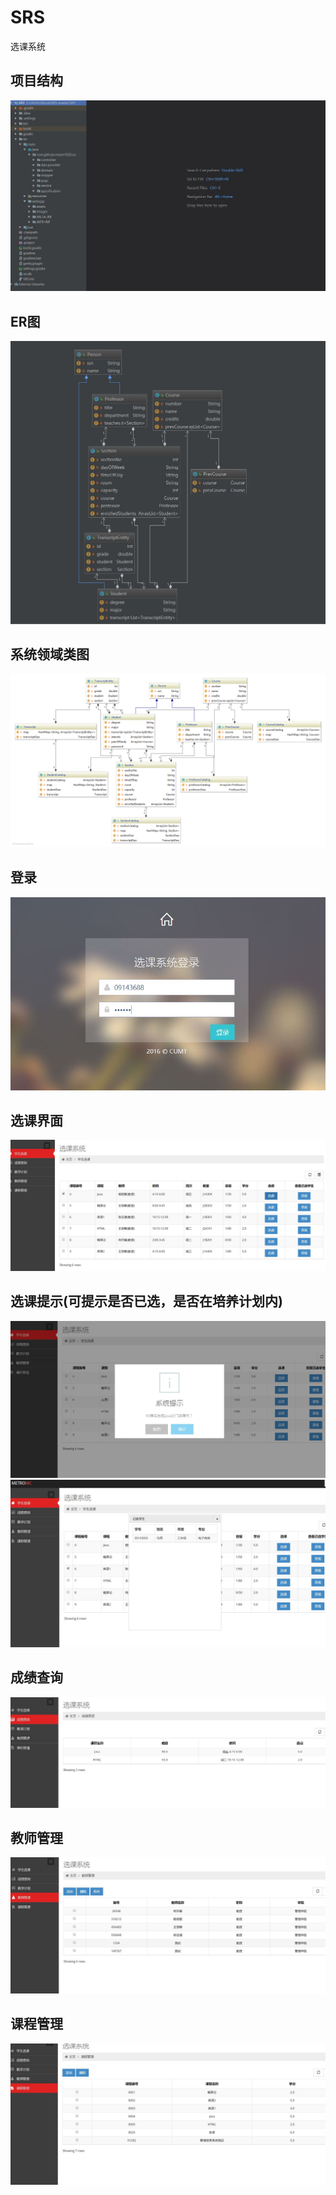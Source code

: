 # SRS
选课系统

## 项目结构
![分层结构图](images/%E5%88%86%E5%B1%82%E6%9E%B6%E6%9E%84.JPG)

## ER图
![](images/er.JPG)

## 系统领域类图
![](images/%E7%B3%BB%E7%BB%9F%E9%A2%86%E5%9F%9F%E7%B1%BB%E5%9B%BE.png)



## 登录
![登录界面截图](images/%E7%99%BB%E5%BD%95.JPG)

## 选课界面
![选课界面截图](https://github.com/cheesewapower/OOAD/blob/master/studentSystem/images/%E9%80%89%E8%AF%BE1.JPG)

## 选课提示(可提示是否已选，是否在培养计划内)
![选课提示](https://github.com/cheesewapower/OOAD/blob/master/studentSystem/images/%E9%80%89%E8%AF%BE2.JPG)
![选课提示](https://github.com/cheesewapower/OOAD/blob/master/studentSystem/images/%E9%80%89%E8%AF%BE3.JPG)



## 成绩查询
![成绩查询截图](https://github.com/cheesewapower/OOAD/blob/master/studentSystem/images/%E6%88%90%E7%BB%A9%E6%9F%A5%E8%AF%A2.JPG)



## 教师管理
![教师管理截图](https://github.com/cheesewapower/OOAD/blob/master/studentSystem/images/%E6%95%99%E5%B8%88%E7%AE%A1%E7%90%86.JPG)



## 课程管理
![课程管理截图](https://github.com/cheesewapower/OOAD/blob/master/studentSystem/images/%E8%AF%BE%E7%A8%8B%E7%AE%A1%E7%90%86.JPG)



